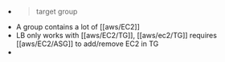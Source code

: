 - > target group
- A group contains a lot of [[aws/EC2]]
- LB only works with [[aws/EC2/TG]], [[aws/ec2/TG]] requires [[aws/EC2/ASG]] to add/remove EC2 in TG
-